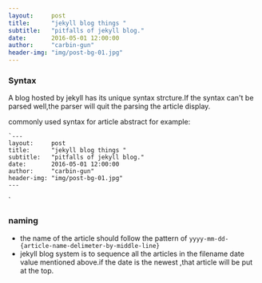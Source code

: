 ```yaml
---
layout:     post
title:      "jekyll blog things "
subtitle:   "pitfalls of jekyll blog."
date:       2016-05-01 12:00:00
author:     "carbin-gun"
header-img: "img/post-bg-01.jpg"
---
```


### Syntax
A blog hosted by jekyll has its unique syntax strcture.If the syntax can't be parsed well,the parser will quit the parsing the article display.

commonly used syntax for article abstract for example:

```
`---
layout:     post
title:      "jekyll blog things "
subtitle:   "pitfalls of jekyll blog."
date:       2016-05-01 12:00:00
author:     "carbin-gun"
header-img: "img/post-bg-01.jpg"
---

```
`
### naming
- the name of the article should follow the pattern of `yyyy-mm-dd-{article-name-delimeter-by-middle-line}`
-  jekyll blog system is to sequence all the articles in the filename date value mentioned above.if the date is the newest ,that article will be put at the top.